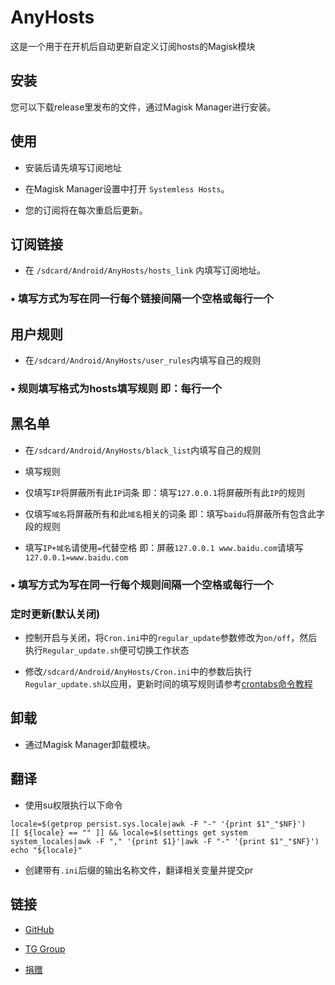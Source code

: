 # AnyHosts

这是一个用于在开机后自动更新自定义订阅hosts的Magisk模块

## 安装

您可以下载release里发布的文件，通过Magisk Manager进行安装。

## 使用

* 安装后请先填写订阅地址

* 在Magisk Manager设置中打开 `Systemless Hosts`。

* 您的订阅将在每次重启后更新。

## 订阅链接

* 在 `/sdcard/Android/AnyHosts/hosts_link` 内填写订阅地址。

### • 填写方式为写在同一行每个链接间隔一个空格或每行一个

## 用户规则

* 在`/sdcard/Android/AnyHosts/user_rules`内填写自己的规则

### • 规则填写格式为hosts填写规则 即：每行一个

## 黑名单

* 在`/sdcard/Android/AnyHosts/black_list`内填写自己的规则

* 填写规则

* 仅填写`IP`将屏蔽所有此`IP`词条 即：填写`127.0.0.1`将屏蔽所有此`IP`的规则

* 仅填写`域名`将屏蔽所有和此`域名`相关的词条 即：填写`baidu`将屏蔽所有包含此字段的规则

* 填写`IP+域名`请使用`=`代替空格 即：屏蔽`127.0.0.1 www.baidu.com`请填写`127.0.0.1=www.baidu.com`

### • 填写方式为写在同一行每个规则间隔一个空格或每行一个

### 定时更新(默认关闭)
* 控制开启与关闭，将`Cron.ini`中的`regular_update`参数修改为`on/off`，然后执行`Regular_update.sh`便可切换工作状态

* 修改`/sdcard/Android/AnyHosts/Cron.ini`中的参数后执行`Regular_update.sh`以应用，更新时间的填写规则请参考[crontabs命令教程](https://m.runoob.com/linux/linux-comm-crontab.html)

## 卸载

* 通过Magisk Manager卸载模块。

## 翻译

* 使用su权限执行以下命令 
```
locale=$(getprop persist.sys.locale|awk -F "-" '{print $1"_"$NF}')
[[ ${locale} == "" ]] && locale=$(settings get system system_locales|awk -F "," '{print $1}'|awk -F "-" '{print $1"_"$NF}')
echo "${locale}"
```
* 创建带有`.ini`后缀的输出名称文件，翻译相关变量并提交pr

## 链接
* [GitHub](https://github.com/E7KMbb/AnyHosts)

* [TG Group](https://t.me/aisauceupdate)

* [捐赠](https://docs.qq.com/doc/DWVJKWVVDWURQZUZK?disableReturnList=1&_from=1)
